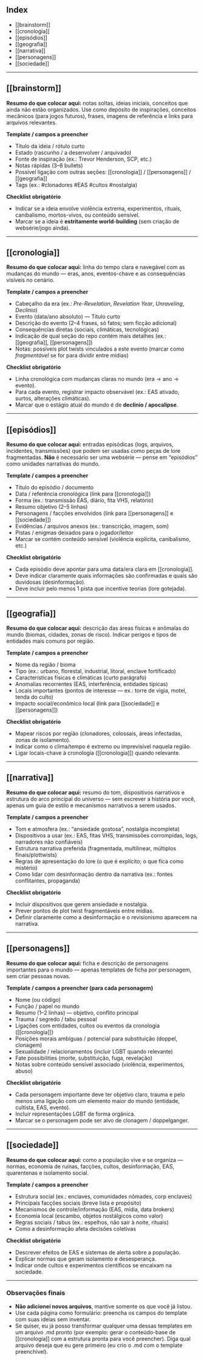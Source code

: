 ## Index

* [[brainstorm]]
* [[cronologia]]
* [[episódios]]
* [[geografia]]
* [[narrativa]]
* [[personagens]]
* [[sociedade]]

---

## [[brainstorm]]

**Resumo do que colocar aqui:** notas soltas, ideias iniciais, conceitos que ainda não estão organizados. Use como depósito de inspirações, conceitos mecânicos (para jogos futuros), frases, imagens de referência e links para arquivos relevantes.

**Template / campos a preencher**

* Título da ideia / rótulo curto
* Estado (rascunho / a desenvolver / arquivado)
* Fonte de inspiração (ex.: Trevor Henderson, SCP, etc.)
* Notas rápidas (3–8 bullets)
* Possível ligação com outras seções: [[cronologia]] / [[personagens]] / [[geografia]]
* Tags (ex.: #clonadores #EAS #cultos #nostalgia)

**Checklist obrigatório**

* Indicar se a ideia envolve violência extrema, experimentos, rituais, canibalismo, mortos-vivos, ou conteúdo sensível.
* Marcar se a ideia é **estritamente world-building** (sem criação de websérie/jogo ainda).

---

## [[cronologia]]

**Resumo do que colocar aqui:** linha do tempo clara e navegável com as mudanças do mundo — eras, anos, eventos-chave e as consequências visíveis no cenário.

**Template / campos a preencher**

* Cabeçalho da era (ex.: *Pre-Revelation*, *Revelation Year*, *Unraveling*, *Declínio*)
* Evento (data/ano absoluto) — Título curto
* Descrição do evento (2–4 frases, só fatos; sem ficção adicional)
* Consequências diretas (sociais, climáticas, tecnológicas)
* Indicação de qual seção do repo contém mais detalhes (ex.: [[geografia]], [[personagens]])
* Notas: possíveis plot twists vinculados a este evento (marcar como *fragmentável* se for para dividir entre mídias)

**Checklist obrigatório**

* Linha cronológica com mudanças claras no mundo (era → ano → evento).
* Para cada evento, registrar impacto observável (ex.: EAS ativado, surtos, alterações climáticas).
* Marcar que o estágio atual do mundo é de **declínio / apocalipse**.

---

## [[episódios]]

**Resumo do que colocar aqui:** entradas episódicas (logs, arquivos, incidentes, transmissões) que podem ser usadas como peças de lore fragmentadas. **Não** é necessário ser uma websérie — pense em “episódios” como unidades narrativas do mundo.

**Template / campos a preencher**

* Título do episódio / documento
* Data / referência cronológica (link para [[cronologia]])
* Forma (ex.: transmissão EAS, diário, fita VHS, relatório)
* Resumo objetivo (2–5 linhas)
* Personagens / facções envolvidos (link para [[personagens]] e [[sociedade]])
* Evidências / arquivos anexos (ex.: transcrição, imagem, som)
* Pistas / enigmas deixados para o jogador/leitor
* Marcar se contém conteúdo sensível (violência explícita, canibalismo, etc.)

**Checklist obrigatório**

* Cada episódio deve apontar para uma data/era clara em [[cronologia]].
* Deve indicar claramente quais informações são confirmadas e quais são duvidosas (desinformação).
* Deve incluir pelo menos 1 pista que incentive teorias (lore gotejada).

---

## [[geografia]]

**Resumo do que colocar aqui:** descrição das áreas físicas e anômalas do mundo (biomas, cidades, zonas de risco). Indicar perigos e tipos de entidades mais comuns por região.

**Template / campos a preencher**

* Nome da região / bioma
* Tipo (ex.: urbano, florestal, industrial, litoral, enclave fortificado)
* Características físicas e climáticas (curto parágrafo)
* Anomalias recorrentes (EAS, interferência, entidades típicas)
* Locais importantes (pontos de interesse — ex.: torre de vigia, motel, tenda do culto)
* Impacto social/econômico local (link para [[sociedade]] e [[personagens]])

**Checklist obrigatório**

* Mapear riscos por região (clonadores, colossais, áreas infectadas, zonas de isolamento).
* Indicar como o clima/tempo é extremo ou imprevisível naquela região.
* Ligar locais-chave à cronologia ([[cronologia]]) quando relevante.

---

## [[narrativa]]

**Resumo do que colocar aqui:** resumo do tom, dispositivos narrativos e estrutura do arco principal do universo — sem escrever a história por você, apenas um guia de estilo e mecanismos narrativos a serem usados.

**Template / campos a preencher**

* Tom e atmosfera (ex.: “ansiedade gostosa”, nostalgia incompleta)
* Dispositivos a usar (ex.: EAS, fitas VHS, transmissões corrompidas, logs, narradores não confiáveis)
* Estrutura narrativa preferida (fragmentada, multilinear, múltiplos finais/plottwists)
* Regras de apresentação do lore (o que é explícito; o que fica como mistério)
* Como lidar com desinformação dentro da narrativa (ex.: fontes conflitantes, propaganda)

**Checklist obrigatório**

* Incluir dispositivos que gerem ansiedade e nostalgia.
* Prever pontos de plot twist fragmentáveis entre mídias.
* Definir claramente como a desinformação e o revisionismo aparecem na narrativa.

---

## [[personagens]]

**Resumo do que colocar aqui:** ficha e descrição de personagens importantes para o mundo — apenas templates de ficha por personagem, sem criar pessoas novas.

**Template / campos a preencher (para cada personagem)**

* Nome (ou código)
* Função / papel no mundo
* Resumo (1–2 linhas) — objetivo, conflito principal
* Trauma / segredo / tabu pessoal
* Ligações com entidades, cultos ou eventos da cronologia ([[cronologia]])
* Posições morais ambíguas / potencial para substituição (doppel, clonagem)
* Sexualidade / relacionamentos (incluir LGBT quando relevante)
* Fate possibilities (morte, substituição, fuga, revelação)
* Notas sobre conteúdo sensível associado (violência, experimentos, abuso)

**Checklist obrigatório**

* Cada personagem importante deve ter objetivo claro, trauma e pelo menos uma ligação com um elemento maior do mundo (entidade, cultista, EAS, evento).
* Incluir representações LGBT de forma orgânica.
* Marcar se o personagem pode ser alvo de clonagem / doppelganger.

---

## [[sociedade]]

**Resumo do que colocar aqui:** como a população vive e se organiza — normas, economia de ruínas, facções, cultos, desinformação, EAS, quarentenas e isolamento social.

**Template / campos a preencher**

* Estrutura social (ex.: enclaves, comunidades nômades, corp enclaves)
* Principais facções sociais (breve lista e propósito)
* Mecanismos de controle/informação (EAS, mídia, data brokers)
* Economia local (escambo, objetos nostálgicos como valor)
* Regras sociais / tabus (ex.: espelhos, não sair à noite, rituais)
* Como a desinformação afeta decisões coletivas

**Checklist obrigatório**

* Descrever efeitos de EAS e sistemas de alerta sobre a população.
* Explicar normas que geram isolamento e desesperança.
* Indicar onde cultos e experimentos científicos se encaixam na sociedade.

---

### Observações finais

* **Não adicionei novos arquivos**, mantive somente os que você já listou.
* Use cada página como formulário: preencha os campos do template com suas ideias sem inventar.
* Se quiser, eu já posso transformar qualquer uma dessas templates em um arquivo .md pronto (por exemplo: gerar o conteúdo-base de [[cronologia]] com a estrutura pronta para você preencher). Diga qual arquivo deseja que eu gere primeiro (eu crio o .md com o template preenchível).